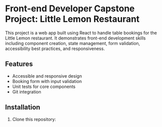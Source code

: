 # Front-end Developer Capstone Project: Little Lemon Restaurant

This project is a web app built using React to handle table bookings for the Little Lemon restaurant. It demonstrates front-end development skills including component creation, state management, form validation, accessibility best practices, and responsiveness.

## Features

- Accessible and responsive design
- Booking form with input validation
- Unit tests for core components
- Git integration

## Installation

1. Clone this repository:
